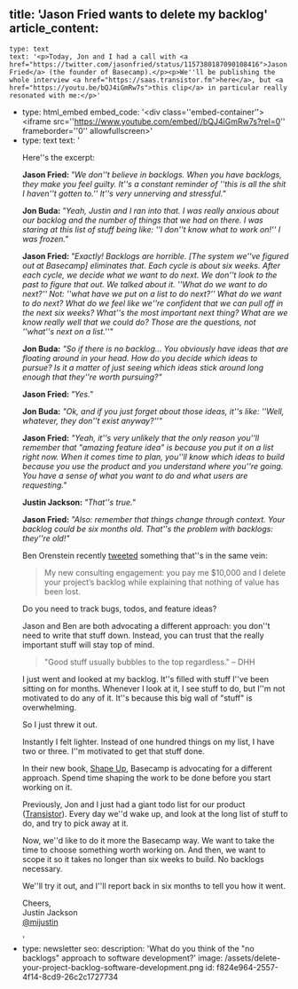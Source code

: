 title: 'Jason Fried wants to delete my backlog'
article_content:
  -
    type: text
    text: '<p>Today, Jon and I had a call with <a href="https://twitter.com/jasonfried/status/1157380187090108416">Jason Fried</a> (the founder of Basecamp).</p><p>We''ll be publishing the whole interview <a href="https://saas.transistor.fm">here</a>, but <a href="https://youtu.be/bQJ4iGmRw7s">this clip</a> in particular really resonated with me:</p>'
  -
    type: html_embed
    embed_code: '<style>.embed-container { position: relative; padding-bottom: 56.25%; margin-bottom:25px; height: 0; overflow: hidden; max-width: 100%; -webkit-filter: grayscale(100%); filter: grayscale(100%); } .embed-container iframe, .embed-container object, .embed-container embed { position: absolute; top: 0; left: 0; width: 100%; height: 100%; }</style><div class=''embed-container''><iframe src=''https://www.youtube.com/embed//bQJ4iGmRw7s?rel=0'' frameborder=''0'' allowfullscreen></iframe></div>'
  -
    type: text
    text: '<p>Here''s the excerpt:</p><p><strong>Jason Fried: </strong><em>"We don''t believe in backlogs. When you have backlogs, they make you feel guilty. It''s a constant reminder of ''this is all the shit I haven''t gotten to.'' It''s very unnerving and stressful."</em></p><p><strong>Jon Buda: </strong><em>"Yeah, Justin and I ran into that. I was really anxious about our backlog and the number of things that we had on there. I was staring at this list of stuff being like: ''I don''t know what to work on!'' I was frozen."</em></p><p><strong>Jason Fried: </strong><em>"Exactly! Backlogs are horrible. [The system we''ve figured out at Basecamp] eliminates that. Each cycle is about six weeks. After each cycle, we decide what we want to do next. We don''t look to the past to figure that out. We talked about it. ''What do we want to do next?'' Not: ''what have we put on a list to do next?'' What do we want to do next? What do we feel like we''re confident that we can pull off in the next six weeks? What''s the most important next thing? What are we know really well that we could do? Those are the questions, not ''what''s next on a list.''"</em></p><p><strong>Jon Buda:</strong> <em>"So if there is no backlog... You obviously have ideas that are floating around in your head. How do you decide which ideas to pursue? Is it a matter of just seeing which ideas stick around long enough that they''re worth pursuing?"</em></p><p><strong>Jason Fried: </strong><em>"Yes."</em></p><p><strong>Jon Buda:</strong> <em>"Ok, and if you just forget about those ideas, it''s like: ''Well, whatever, they don''t exist anyway?''"</em></p><p><strong>Jason Fried:</strong> <em>"Yeah, it''s very unlikely that the only reason you''ll remember that "amazing feature idea" is because you put it on a list right now. When it comes time to plan, you''ll know which ideas to build because you use the product and you understand where you''re going. You have a sense of what you want to do and what users are requesting."</em></p><p><strong>Justin Jackson: </strong><em>"That''s true."</em></p><p><strong>Jason Fried:</strong> <em>"Also: remember that things change through context. Your backlog could be six months old. That''s the problem with backlogs: they''re old!"</em></p><p>Ben Orenstein recently <a href="https://twitter.com/r00k/status/1147903699513204736">tweeted</a> something that''s in the same vein:</p><blockquote><p>My new consulting engagement: you pay me $10,000 and I delete your project’s backlog while explaining that nothing of value has been lost.</p></blockquote><p>Do you need to track bugs, todos, and feature ideas?</p><p>Jason and Ben are both advocating a different approach: you don''t need to write that stuff down. Instead, you can trust that the really important stuff will stay top of mind.</p><blockquote><p>"Good stuff usually bubbles to the top regardless." – DHH</p></blockquote><p>I just went and looked at my backlog. It''s filled with stuff I''ve been sitting on for months. Whenever I look at it, I see stuff to do, but I''m not motivated to do any of it. It''s because this big wall of "stuff" is overwhelming.</p><p>So I just threw it out.</p><p>Instantly I felt lighter. Instead of one hundred things on my list, I have two or three. I''m motivated to get that stuff done.</p><p>In their new book, <a href="https://basecamp.com/shapeup">Shape Up</a>, Basecamp is advocating for a different approach. Spend time shaping the work to be done before you start working on it.&nbsp;</p><p>Previously, Jon and I just had a giant todo list for our product (<a href="https://transistor.fm/?via=justin">Transistor</a>). Every day we''d wake up, and look at the long list of stuff to do, and try to pick away at it.</p><p>Now, we''d like to do it more the Basecamp way. We want to take the time to choose something worth working on. And then, we want to scope it so it takes no longer than six weeks to build. No backlogs necessary.</p><p>We''ll try it out, and I''ll report back in six months to tell you how it went.</p><p>Cheers,<br>Justin Jackson<br><a href="https://twitter.com/mijustin">@mijustin</a></p>'
  -
    type: newsletter
seo:
  description: 'What do you think of the "no backlogs" approach to software development?'
  image: /assets/delete-your-project-backlog-software-development.png
id: f824e964-2557-4f14-8cd9-26c2c1727734
